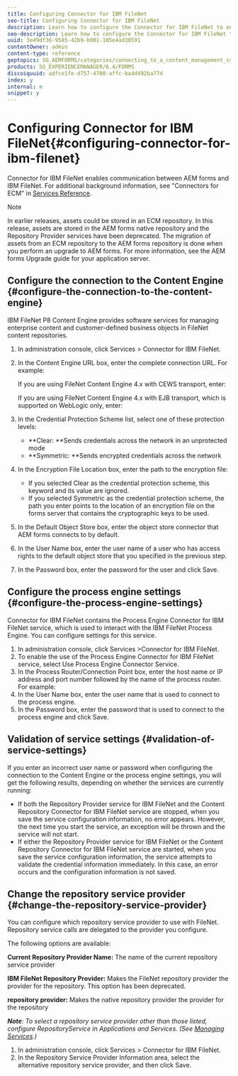 ```yaml
---
title: Configuring Connector for IBM FileNet
seo-title: Configuring Connector for IBM FileNet
description: Learn how to configure the Connector for IBM FileNet to enable communication between AEM forms and IBM FileNet.
seo-description: Learn how to configure the Connector for IBM FileNet to enable communication between AEM forms and IBM FileNet.
uuid: 3e49df36-9585-42b9-b001-105e4ad30591
contentOwner: admin
content-type: reference
geptopics: SG_AEMFORMS/categories/connecting_to_a_content_management_system
products: SG_EXPERIENCEMANAGER/6.4/FORMS
discoiquuid: adfce1fe-d757-4700-affc-ba4d492ba77d
index: y
internal: n
snippet: y
---
```


# Configuring Connector for IBM FileNet{#configuring-connector-for-ibm-filenet}

Connector for IBM FileNet enables communication between AEM forms and IBM FileNet. For additional background information, see "Connectors for ECM" in [Services Reference](http://www.adobe.com/go/learn_aemforms_services_63).

>[!NOTE]
>
>In earlier releases, assets could be stored in an ECM repository. In this release, assets are stored in the AEM forms native repository and the Repository Provider services have been deprecated. The migration of assets from an ECM repository to the AEM forms repository is done when you perform an upgrade to AEM forms. For more information, see the AEM forms Upgrade guide for your application server.

## Configure the connection to the Content Engine {#configure-the-connection-to-the-content-engine}

IBM FileNet P8 Content Engine provides software services for managing enterprise content and customer-defined business objects in FileNet content repositories.

1. In administration console, click Services &gt; Connector for IBM FileNet.
1. In the Content Engine URL box, enter the complete connection URL. For example:

   If you are using FileNet Content Engine 4.x with CEWS transport, enter:

   If you are using FileNet Content Engine 4.x with EJB transport, which is supported on WebLogic only, enter: 

1. In the Credential Protection Scheme list, select one of these protection levels:

    * **Clear: **Sends credentials across the network in an unprotected mode
    * **Symmetric: **Sends encrypted credentials across the network

1. In the Encryption File Location box, enter the path to the encryption file:

    * If you selected Clear as the credential protection scheme, this keyword and its value are ignored.
    * If you selected Symmetric as the credential protection scheme, the path you enter points to the location of an encryption file on the forms server that contains the cryptographic keys to be used.

1. In the Default Object Store box, enter the object store connector that AEM forms connects to by default.
1. In the User Name box, enter the user name of a user who has access rights to the default object store that you specified in the previous step.
1. In the Password box, enter the password for the user and click Save.

## Configure the process engine settings {#configure-the-process-engine-settings}

Connector for IBM FileNet contains the Process Engine Connector for IBM FileNet service, which is used to interact with the IBM FileNet Process Engine. You can configure settings for this service.

1. In administration console, click Services &gt;Connector for IBM FileNet.
1. To enable the use of the Process Engine Connector for IBM FileNet service, select Use Process Engine Connector Service.
1. In the Process Router/Connection Point box, enter the host name or IP address and port number followed by the name of the process router. For example:
1. In the User Name box, enter the user name that is used to connect to the process engine.
1. In the Password box, enter the password that is used to connect to the process engine and click Save.

## Validation of service settings {#validation-of-service-settings}

If you enter an incorrect user name or password when configuring the connection to the Content Engine or the process engine settings, you will get the following results, depending on whether the services are currently running:

* If both the Repository Provider service for IBM FileNet and the Content Repository Connector for IBM FileNet service are stopped, when you save the service configuration information, no error appears. However, the next time you start the service, an exception will be thrown and the service will not start.
* If either the Repository Provider service for IBM FileNet or the Content Repository Connector for IBM FileNet service are started, when you save the service configuration information, the service attempts to validate the credential information immediately. In this case, an error occurs and the configuration information is not saved.

## Change the repository service provider {#change-the-repository-service-provider}

You can configure which repository service provider to use with FileNet. Repository service calls are delegated to the provider you configure.

The following options are available:

**Current Repository Provider Name:** The name of the current repository service provider

**IBM FileNet Repository Provider:** Makes the FileNet repository provider the provider for the repository. This option has been deprecated.

**repository provider:** Makes the native repository provider the provider for the repository

***Note**: To select a repository service provider other than those listed, configure RepositoryService in Applications and Services. (See [Managing Services](/forms/using/admin-help/topics/managing-services).)*

1. In administration console, click Services > Connector for IBM FileNet.
1. In the Repository Service Provider Information area, select the alternative repository service provider, and then click Save.

<!--
Comment Type: draft

<h2 id="enable_the_request_for_sharing_of_workspace_task_queues">Enable the request for sharing of Workspace task queues</h2>
-->

<!--
Comment Type: draft

<p></p>
-->

<!--
Comment Type: draft

<p>Some manual steps are required to ensure that the Request for Sharing of Task Queue feature in Workspace functions properly with Connector for IBM FileNet:</p>
-->

<!--
Comment Type: draft

<ol>
<li> </li>
<li> </li>
<li> </li>
<li> </li>
<li> </li>
<li> </li>
<li> </li>
<li> </li>
<li> </li>
</ol>
-->

